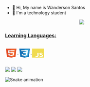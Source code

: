 - 👋 Hi, My name is Wanderson Santos
- 📖 I'm a technology student

<div align="center">
  <a href="https://github.com/santowanderson">
  <img height="48%" src="https://github-readme-stats.vercel.app/api?username=santowanderson&show_icons=true&theme=dark&include_all_commits=true&count_private=true"/>
  </div>
  
  ### Learning Languages:
  
  <div style="display: inline_block"><br>
   <img align="center" alt="Wanderson-HTML" height="30" width="40" src="https://raw.githubusercontent.com/devicons/devicon/master/icons/html5/html5-original.svg">
   <img align="center" alt="Wanderson-CSS" height="30" width="40" src="https://raw.githubusercontent.com/devicons/devicon/master/icons/css3/css3-original.svg">
  <img align="center" alt="Wanderson-Js" height="30" width="40" src="https://raw.githubusercontent.com/devicons/devicon/master/icons/javascript/javascript-plain.svg">
  </div>
    
  ##
  
  <div> 
  	   <a href = "mailto:wandersonsantos21@gmail.com"><img src="https://img.shields.io/badge/-Gmail-%23333?style=for-the-badge&logo=gmail&logoColor=white" target="_blank"></a>
  <a href="https://linkedin.com/in/wanderson-santos-pereira-965b9721a" target="_blank"><img src="https://img.shields.io/badge/-LinkedIn-%230077B5?style=for-the-badge&logo=linkedin&logoColor=white" target="_blank"></a> 
    <a href="https://api.whatsapp.com/send?phone=5511988608298" target="_blank"><img src="https://img.shields.io/badge/WhatsApp-25D366?style=for-the-badge&logo=whatsapp&logoColor=white" target="_blank"></a> 
 
</div>
  
  ![Snake animation](https://github.com/santowanderson/santowanderson/blob/output/github-contribution-grid-snake.svg)
